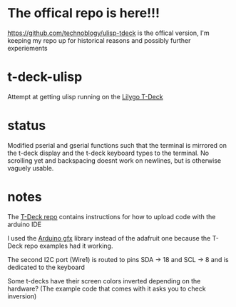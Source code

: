 # The offical repo is here!!!
https://github.com/technoblogy/ulisp-tdeck is the offical version, I'm keeping my repo up for historical reasons and possibly further experiements

# t-deck-ulisp
Attempt at getting ulisp running on the [Lilygo T-Deck](https://github.com/Xinyuan-LilyGO/T-Deck) 

# status 
Modified pserial and gserial functions such that the terminal is mirrored on the t-deck display and the t-deck keyboard types to the terminal. No scrolling yet and backspacing doesnt work on newlines, but is otherwise vaguely usable.


# notes
The [T-Deck repo](https://github.com/Xinyuan-LilyGO/T-Deck)  contains instructions for how to upload code with the arduino IDE  

I used the [Arduino gfx](https://github.com/moononournation/Arduino_GFX) library instead of the adafruit one because the T-Deck repo examples had it working.  

The second I2C port (Wire1) is routed to pins SDA -> 18 and SCL -> 8 and is dedicated to the keyboard

Some t-decks have their screen colors inverted depending on the hardware? (The example code that comes with it asks you to check inversion)
